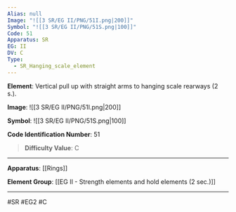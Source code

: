 ```yaml
---
Alias: null
Image: "![[3 SR/EG II/PNG/51I.png|200]]"
Symbol: "![[3 SR/EG II/PNG/51S.png|100]]"
Code: 51
Apparatus: SR
EG: II
DV: C
Type:
  - SR_Hanging_scale_element
---
```

**Element**: Vertical pull up with straight arms to hanging scale rearways (2 s.).

**Image**:
![[3 SR/EG II/PNG/51I.png|200]]

**Symbol**:
![[3 SR/EG II/PNG/51S.png|100]]

**Code Identification Number**: 51

>**Difficulty Value**: C

___
**Apparatus**: [[Rings]]

**Element Group**: [[EG II - Strength elements and hold elements (2 sec.)]]
___
#SR #EG2 #C
